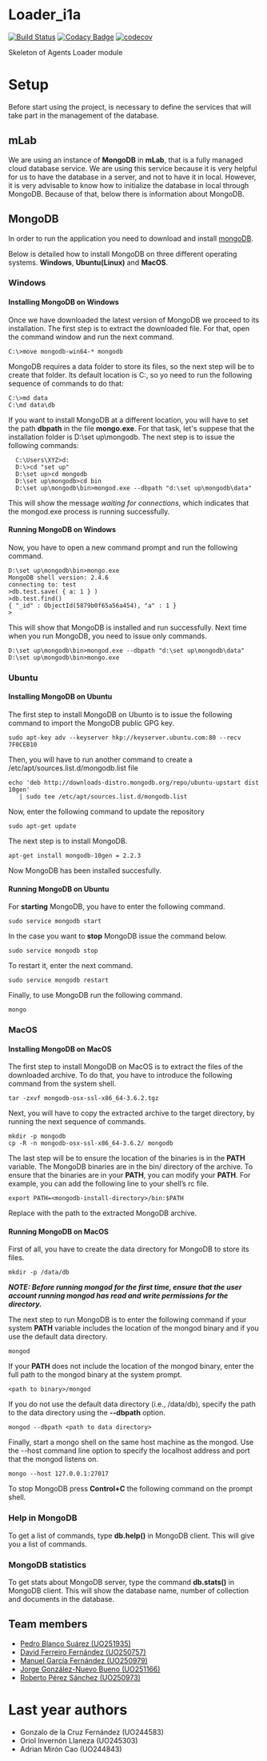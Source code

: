 # Loader_i1a

[![Build Status](https://travis-ci.org/Arquisoft/Loader_i1a.svg?branch=master)](https://travis-ci.org/Arquisoft/Loader_i1a)
[![Codacy Badge](https://api.codacy.com/project/badge/Grade/d2f21516131c4cb2b1c1b5bd48eb60a4)](https://www.codacy.com/app/jelabra/Loader_i1a?utm_source=github.com&amp;utm_medium=referral&amp;utm_content=Arquisoft/Loader_i1a&amp;utm_campaign=Badge_Grade)
[![codecov](https://codecov.io/gh/Arquisoft/Loader_i1a/branch/master/graph/badge.svg)](https://codecov.io/gh/Arquisoft/Loader_i1a)

Skeleton of Agents Loader module

# Setup
Before start using the project, is necessary to define the services that will take part in the management of the database.

## mLab
We are using an instance of **MongoDB** in **mLab**, that is a fully managed cloud database service. We are using this service because it is very helpful for us to have the database in a server, and not to have it in local. However, it is very advisable to know how to initialize the database in local through MongoDB. Because of that, below there is information about MongoDB.

## MongoDB
In order to run the application you need to download and install [mongoDB](https://www.mongodb.com/dr/fastdl.mongodb.org/win32/mongodb-win32-x86_64-2008plus-ssl-3.4.2-signed.msi/download).

Below is detailed how to install MongoDB on three different operating systems. **Windows**, **Ubuntu(Linux)** and **MacOS**.

### Windows
#### Installing MongoDB on Windows
Once we have downloaded the latest version of MongoDB we proceed to its installation. The first step is to extract the downloaded file. For that, open the command window and run the next command.
```
C:\>move mongodb-win64-* mongodb
```
MongoDB requires a data folder to store its files, so the next step will be to create that folder. Its default location is C:, so yo need to run the following sequence of commands to do that:
```
C:\>md data
C:\md data\db
```
If you want to install MongoDB at a different location, you will have to set the path **dbpath** in the file **mongo.exe**. For that task, let's suppese that the installation folder is D:\set up\mongodb. The next step is to issue the following commands:
```
  C:\Users\XYZ>d:
  D:\>cd "set up"
  D:\set up>cd mongodb
  D:\set up\mongodb>cd bin
  D:\set up\mongodb\bin>mongod.exe --dbpath "d:\set up\mongodb\data" 
```
This will show the message *waiting for connections*, which indicates that the mongod.exe process is running successfully.

#### Running MongoDB on Windows
Now, you have to open a new command prompt and run the following command.
```
D:\set up\mongodb\bin>mongo.exe
MongoDB shell version: 2.4.6
connecting to: test
>db.test.save( { a: 1 } )
>db.test.find()
{ "_id" : ObjectId(5879b0f65a56a454), "a" : 1 }
>
```
This will show that MongoDB is installed and run successfully. Next time when you run MongoDB, you need to issue only commands.

```
D:\set up\mongodb\bin>mongod.exe --dbpath "d:\set up\mongodb\data"
D:\set up\mongodb\bin>mongo.exe
```

### Ubuntu
#### Installing MongoDB on Ubuntu
The first step to install MongoDB on Ubunto is to issue the following command to import the MongoDB public GPG key.
```
sudo apt-key adv --keyserver hkp://keyserver.ubuntu.com:80 --recv 7F0CEB10
```
Then, you will have to run another command to create a /etc/apt/sources.list.d/mongodb.list file
```
echo 'deb http://downloads-distro.mongodb.org/repo/ubuntu-upstart dist 10gen' 
   | sudo tee /etc/apt/sources.list.d/mongodb.list
```
Now, enter the following command to update the repository
```
sudo apt-get update
```
The next step is to install MongoDB.
```
apt-get install mongodb-10gen = 2.2.3
```
Now MongoDB has been installed succesfully.

#### Running MongoDB on Ubuntu
For **starting** MongoDB, you have to enter the following command.
```
sudo service mongodb start
```
In the case you want to **stop** MongoDB issue the command below.
```
sudo service mongodb stop
```
To restart it, enter the next command.
```
sudo service mongodb restart
```
Finally, to use MongoDB run the following command.
```
mongo
```

### MacOS
#### Installing MongoDB on MacOS
The first step to install MongoDB on MacOS is to extract the files of the downloaded archive. To do that, you have to introduce the following command from the system shell.
```
tar -zxvf mongodb-osx-ssl-x86_64-3.6.2.tgz
```
Next, you will have to copy the extracted archive to the target directory, by running the next sequence of commands.
```
mkdir -p mongodb
cp -R -n mongodb-osx-ssl-x86_64-3.6.2/ mongodb
```
The last step will be to ensure the location of the binaries is in the **PATH** variable. The MongoDB binaries are in the bin/ directory of the archive. To ensure that the binaries are in your **PATH**, you can modify your **PATH**.
For example, you can add the following line to your shell’s rc file.
```
export PATH=<mongodb-install-directory>/bin:$PATH
```
Replace **<mongodb-install-directory>** with the path to the extracted MongoDB archive.

#### Running MongoDB on MacOS
First of all, you have to create the data directory for MongoDB to store its files.
```
mkdir -p /data/db
```
**_NOTE: Before running mongod for the first time, ensure that the user account running mongod has read and write permissions for the directory._**

The next step to run MongoDB is to enter the following command if your system **PATH** variable includes the location of the mongod binary and if you use the default data directory.
```
mongod
```
If your **PATH** does not include the location of the mongod binary, enter the full path to the mongod binary at the system prompt.
```
<path to binary>/mongod
```
If you do not use the default data directory (i.e., /data/db), specify the path to the data directory using the **--dbpath** option.
```
mongod --dbpath <path to data directory>
```
Finally, start a mongo shell on the same host machine as the mongod. Use the --host command line option to specify the localhost address and port that the mongod listens on.
```
mongo --host 127.0.0.1:27017
```
To stop MongoDB press **Control+C** the following command on the prompt shell.

### Help in MongoDB
To get a list of commands, type **db.help()** in MongoDB client. This will give you a list of commands.

### MongoDB statistics
To get stats about MongoDB server, type the command **db.stats()** in MongoDB client. This will show the database name, number of collection and documents in the database.

## Team members
- [Pedro Blanco Suárez (UO251935)](https://github.com/pedrytus)  
- [David Ferreiro Fernández (UO250757)](https://github.com/rimorD)  
- [Manuel García Fernández (UO250979)](https://github.com/faltosu)  
- [Jorge González-Nuevo Bueno (UO251166)](https://github.com/jorgegnb)
- [Roberto Pérez Sánchez (UO250973)](https://github.com/robertops18) 

# Last year authors

* Gonzalo de la Cruz Fernández (UO244583)
* Oriol Invernón Llaneza (UO245303)
* Adrian Mirón Cao (UO244843)
